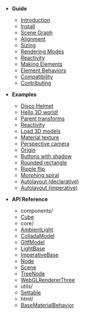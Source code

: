 - **Guide**

  - [Introduction](/)
  - [Install](/guide/install)
  - [Scene Graph](/guide/scene-graph)
  - [Alignment](/guide/alignment)
  - [Sizing](/guide/sizing)
  - [Rendering Modes](/guide/rendering-modes)
  - [Reactivity](/guide/reactivity)
  - [Making Elements](/guide/making-elements)
  - [Element Behaviors](/guide/element-behaviors)
  - [Compatibility](/guide/compatibility)
  - [Contributing](/guide/contributing)

- **Examples**

  - [Disco Helmet](/examples/disco-helmet.md ':class=no-sublist')
  - [Hello 3D world!](/examples/hello3d.md ':class=no-sublist')
  - [Parent transforms](/examples/parent-transforms.md ':class=no-sublist')
  - [Reactivity](/examples/reactivity.md ':class=no-sublist')
  - [Load 3D models](/examples/obj-model.md ':class=no-sublist')
  - [Material texture](/examples/material-texture.md ':class=no-sublist')
  - [Perspective camera](/examples/perspective-camera.md ':class=no-sublist')
  - [Origin](/examples/origin.md ':class=no-sublist')
  - [Buttons with shadow](/examples/buttons-with-shadow.md ':class=no-sublist')
  - [Rounded rectangle](/examples/rounded-rectangle.md ':class=no-sublist')
  - [Ripple flip](/examples/ripple-flip.md ':class=no-sublist')
  - [Morphing spiral](/examples/spiral.md ':class=no-sublist')
  - [Autolayout (declarative)](/examples/autolayout-declarative.md ':class=no-sublist')
  - [Autolayout (imperative)](/examples/autolayout-imperative.md ':class=no-sublist')
    <!-- Uncomment these for testing. -->
    <!-- - [Shadow DOM](/examples/shadow-dom.md ':class=no-sublist') -->
    <!-- - [Shadow DOM](/examples/shadow-dom-2.md ':class=no-sublist') -->

- **API Reference**

  <!-- __API_AUTOGENERATED_BEGIN__ -->

  - components/
  - [Cube](/api/components/Cube.md)
  - core/
  - [AmbientLight](/api/core/AmbientLight.md)
  - [ColladaModel](/api/core/ColladaModel.md)
  - [GltfModel](/api/core/GltfModel.md)
  - [LightBase](/api/core/LightBase.md)
  - [ImperativeBase](/api/core/ImperativeBase.md)
  - [Node](/api/core/Node.md)
  - [Scene](/api/core/Scene.md)
  - [TreeNode](/api/core/TreeNode.md)
  - [WebGLRendererThree](/api/core/WebGLRendererThree.md)
  - utils/
  - [Settable](/api/utils/Settable.md)
  - html/
  - [BaseMaterialBehavior](/api/html/behaviors/BaseMaterialBehavior.md)

<!-- __API_AUTOGENERATED_END__ -->

<!-- - [Miscellaneous Notes](/notes.md) -->
